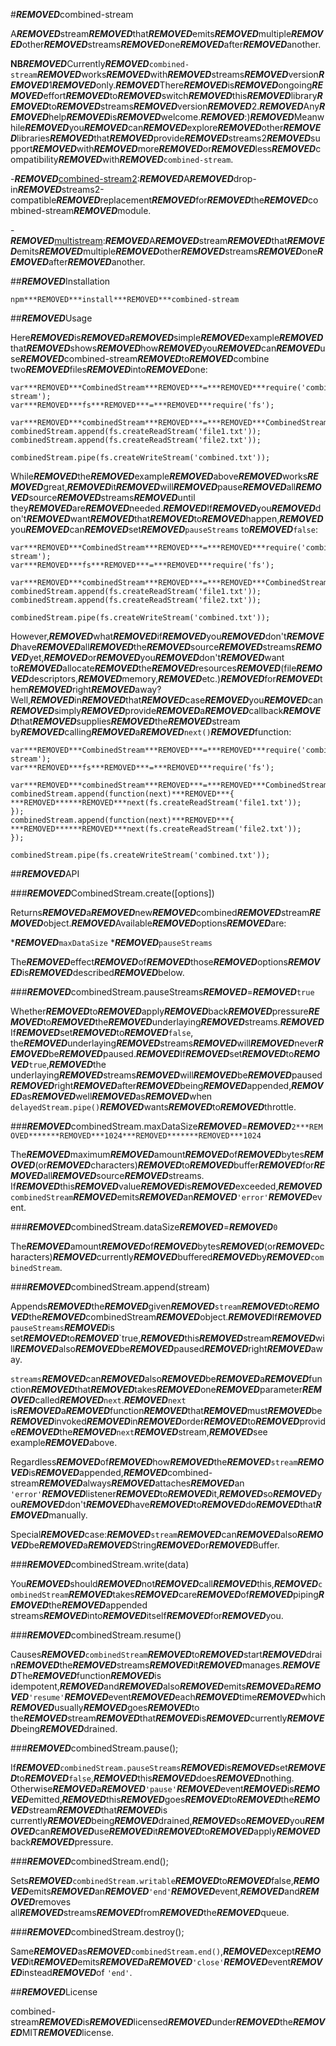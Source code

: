 #***REMOVED***combined-stream

A***REMOVED***stream***REMOVED***that***REMOVED***emits***REMOVED***multiple***REMOVED***other***REMOVED***streams***REMOVED***one***REMOVED***after***REMOVED***another.

**NB*****REMOVED***Currently***REMOVED***`combined-stream`***REMOVED***works***REMOVED***with***REMOVED***streams***REMOVED***version***REMOVED***1***REMOVED***only.***REMOVED***There***REMOVED***is***REMOVED***ongoing***REMOVED***effort***REMOVED***to***REMOVED***switch***REMOVED***this***REMOVED***library***REMOVED***to***REMOVED***streams***REMOVED***version***REMOVED***2.***REMOVED***Any***REMOVED***help***REMOVED***is***REMOVED***welcome.***REMOVED***:)***REMOVED***Meanwhile***REMOVED***you***REMOVED***can***REMOVED***explore***REMOVED***other***REMOVED***libraries***REMOVED***that***REMOVED***provide***REMOVED***streams2***REMOVED***support***REMOVED***with***REMOVED***more***REMOVED***or***REMOVED***less***REMOVED***compatibility***REMOVED***with***REMOVED***`combined-stream`.

-***REMOVED***[combined-stream2](https://www.npmjs.com/package/combined-stream2):***REMOVED***A***REMOVED***drop-in***REMOVED***streams2-compatible***REMOVED***replacement***REMOVED***for***REMOVED***the***REMOVED***combined-stream***REMOVED***module.

-***REMOVED***[multistream](https://www.npmjs.com/package/multistream):***REMOVED***A***REMOVED***stream***REMOVED***that***REMOVED***emits***REMOVED***multiple***REMOVED***other***REMOVED***streams***REMOVED***one***REMOVED***after***REMOVED***another.

##***REMOVED***Installation

```***REMOVED***bash
npm***REMOVED***install***REMOVED***combined-stream
```

##***REMOVED***Usage

Here***REMOVED***is***REMOVED***a***REMOVED***simple***REMOVED***example***REMOVED***that***REMOVED***shows***REMOVED***how***REMOVED***you***REMOVED***can***REMOVED***use***REMOVED***combined-stream***REMOVED***to***REMOVED***combine
two***REMOVED***files***REMOVED***into***REMOVED***one:

```***REMOVED***javascript
var***REMOVED***CombinedStream***REMOVED***=***REMOVED***require('combined-stream');
var***REMOVED***fs***REMOVED***=***REMOVED***require('fs');

var***REMOVED***combinedStream***REMOVED***=***REMOVED***CombinedStream.create();
combinedStream.append(fs.createReadStream('file1.txt'));
combinedStream.append(fs.createReadStream('file2.txt'));

combinedStream.pipe(fs.createWriteStream('combined.txt'));
```

While***REMOVED***the***REMOVED***example***REMOVED***above***REMOVED***works***REMOVED***great,***REMOVED***it***REMOVED***will***REMOVED***pause***REMOVED***all***REMOVED***source***REMOVED***streams***REMOVED***until
they***REMOVED***are***REMOVED***needed.***REMOVED***If***REMOVED***you***REMOVED***don't***REMOVED***want***REMOVED***that***REMOVED***to***REMOVED***happen,***REMOVED***you***REMOVED***can***REMOVED***set***REMOVED***`pauseStreams`
to***REMOVED***`false`:

```***REMOVED***javascript
var***REMOVED***CombinedStream***REMOVED***=***REMOVED***require('combined-stream');
var***REMOVED***fs***REMOVED***=***REMOVED***require('fs');

var***REMOVED***combinedStream***REMOVED***=***REMOVED***CombinedStream.create({pauseStreams:***REMOVED***false});
combinedStream.append(fs.createReadStream('file1.txt'));
combinedStream.append(fs.createReadStream('file2.txt'));

combinedStream.pipe(fs.createWriteStream('combined.txt'));
```

However,***REMOVED***what***REMOVED***if***REMOVED***you***REMOVED***don't***REMOVED***have***REMOVED***all***REMOVED***the***REMOVED***source***REMOVED***streams***REMOVED***yet,***REMOVED***or***REMOVED***you***REMOVED***don't***REMOVED***want
to***REMOVED***allocate***REMOVED***the***REMOVED***resources***REMOVED***(file***REMOVED***descriptors,***REMOVED***memory,***REMOVED***etc.)***REMOVED***for***REMOVED***them***REMOVED***right***REMOVED***away?
Well,***REMOVED***in***REMOVED***that***REMOVED***case***REMOVED***you***REMOVED***can***REMOVED***simply***REMOVED***provide***REMOVED***a***REMOVED***callback***REMOVED***that***REMOVED***supplies***REMOVED***the***REMOVED***stream
by***REMOVED***calling***REMOVED***a***REMOVED***`next()`***REMOVED***function:

```***REMOVED***javascript
var***REMOVED***CombinedStream***REMOVED***=***REMOVED***require('combined-stream');
var***REMOVED***fs***REMOVED***=***REMOVED***require('fs');

var***REMOVED***combinedStream***REMOVED***=***REMOVED***CombinedStream.create();
combinedStream.append(function(next)***REMOVED***{
***REMOVED******REMOVED***next(fs.createReadStream('file1.txt'));
});
combinedStream.append(function(next)***REMOVED***{
***REMOVED******REMOVED***next(fs.createReadStream('file2.txt'));
});

combinedStream.pipe(fs.createWriteStream('combined.txt'));
```

##***REMOVED***API

###***REMOVED***CombinedStream.create([options])

Returns***REMOVED***a***REMOVED***new***REMOVED***combined***REMOVED***stream***REMOVED***object.***REMOVED***Available***REMOVED***options***REMOVED***are:

****REMOVED***`maxDataSize`
****REMOVED***`pauseStreams`

The***REMOVED***effect***REMOVED***of***REMOVED***those***REMOVED***options***REMOVED***is***REMOVED***described***REMOVED***below.

###***REMOVED***combinedStream.pauseStreams***REMOVED***=***REMOVED***`true`

Whether***REMOVED***to***REMOVED***apply***REMOVED***back***REMOVED***pressure***REMOVED***to***REMOVED***the***REMOVED***underlaying***REMOVED***streams.***REMOVED***If***REMOVED***set***REMOVED***to***REMOVED***`false`,
the***REMOVED***underlaying***REMOVED***streams***REMOVED***will***REMOVED***never***REMOVED***be***REMOVED***paused.***REMOVED***If***REMOVED***set***REMOVED***to***REMOVED***`true`,***REMOVED***the
underlaying***REMOVED***streams***REMOVED***will***REMOVED***be***REMOVED***paused***REMOVED***right***REMOVED***after***REMOVED***being***REMOVED***appended,***REMOVED***as***REMOVED***well***REMOVED***as***REMOVED***when
`delayedStream.pipe()`***REMOVED***wants***REMOVED***to***REMOVED***throttle.

###***REMOVED***combinedStream.maxDataSize***REMOVED***=***REMOVED***`2***REMOVED*******REMOVED***1024***REMOVED*******REMOVED***1024`

The***REMOVED***maximum***REMOVED***amount***REMOVED***of***REMOVED***bytes***REMOVED***(or***REMOVED***characters)***REMOVED***to***REMOVED***buffer***REMOVED***for***REMOVED***all***REMOVED***source***REMOVED***streams.
If***REMOVED***this***REMOVED***value***REMOVED***is***REMOVED***exceeded,***REMOVED***`combinedStream`***REMOVED***emits***REMOVED***an***REMOVED***`'error'`***REMOVED***event.

###***REMOVED***combinedStream.dataSize***REMOVED***=***REMOVED***`0`

The***REMOVED***amount***REMOVED***of***REMOVED***bytes***REMOVED***(or***REMOVED***characters)***REMOVED***currently***REMOVED***buffered***REMOVED***by***REMOVED***`combinedStream`.

###***REMOVED***combinedStream.append(stream)

Appends***REMOVED***the***REMOVED***given***REMOVED***`stream`***REMOVED***to***REMOVED***the***REMOVED***combinedStream***REMOVED***object.***REMOVED***If***REMOVED***`pauseStreams`***REMOVED***is
set***REMOVED***to***REMOVED***`true,***REMOVED***this***REMOVED***stream***REMOVED***will***REMOVED***also***REMOVED***be***REMOVED***paused***REMOVED***right***REMOVED***away.

`streams`***REMOVED***can***REMOVED***also***REMOVED***be***REMOVED***a***REMOVED***function***REMOVED***that***REMOVED***takes***REMOVED***one***REMOVED***parameter***REMOVED***called***REMOVED***`next`.***REMOVED***`next`
is***REMOVED***a***REMOVED***function***REMOVED***that***REMOVED***must***REMOVED***be***REMOVED***invoked***REMOVED***in***REMOVED***order***REMOVED***to***REMOVED***provide***REMOVED***the***REMOVED***`next`***REMOVED***stream,***REMOVED***see
example***REMOVED***above.

Regardless***REMOVED***of***REMOVED***how***REMOVED***the***REMOVED***`stream`***REMOVED***is***REMOVED***appended,***REMOVED***combined-stream***REMOVED***always***REMOVED***attaches***REMOVED***an
`'error'`***REMOVED***listener***REMOVED***to***REMOVED***it,***REMOVED***so***REMOVED***you***REMOVED***don't***REMOVED***have***REMOVED***to***REMOVED***do***REMOVED***that***REMOVED***manually.

Special***REMOVED***case:***REMOVED***`stream`***REMOVED***can***REMOVED***also***REMOVED***be***REMOVED***a***REMOVED***String***REMOVED***or***REMOVED***Buffer.

###***REMOVED***combinedStream.write(data)

You***REMOVED***should***REMOVED***not***REMOVED***call***REMOVED***this,***REMOVED***`combinedStream`***REMOVED***takes***REMOVED***care***REMOVED***of***REMOVED***piping***REMOVED***the***REMOVED***appended
streams***REMOVED***into***REMOVED***itself***REMOVED***for***REMOVED***you.

###***REMOVED***combinedStream.resume()

Causes***REMOVED***`combinedStream`***REMOVED***to***REMOVED***start***REMOVED***drain***REMOVED***the***REMOVED***streams***REMOVED***it***REMOVED***manages.***REMOVED***The***REMOVED***function***REMOVED***is
idempotent,***REMOVED***and***REMOVED***also***REMOVED***emits***REMOVED***a***REMOVED***`'resume'`***REMOVED***event***REMOVED***each***REMOVED***time***REMOVED***which***REMOVED***usually***REMOVED***goes***REMOVED***to
the***REMOVED***stream***REMOVED***that***REMOVED***is***REMOVED***currently***REMOVED***being***REMOVED***drained.

###***REMOVED***combinedStream.pause();

If***REMOVED***`combinedStream.pauseStreams`***REMOVED***is***REMOVED***set***REMOVED***to***REMOVED***`false`,***REMOVED***this***REMOVED***does***REMOVED***nothing.
Otherwise***REMOVED***a***REMOVED***`'pause'`***REMOVED***event***REMOVED***is***REMOVED***emitted,***REMOVED***this***REMOVED***goes***REMOVED***to***REMOVED***the***REMOVED***stream***REMOVED***that***REMOVED***is
currently***REMOVED***being***REMOVED***drained,***REMOVED***so***REMOVED***you***REMOVED***can***REMOVED***use***REMOVED***it***REMOVED***to***REMOVED***apply***REMOVED***back***REMOVED***pressure.

###***REMOVED***combinedStream.end();

Sets***REMOVED***`combinedStream.writable`***REMOVED***to***REMOVED***false,***REMOVED***emits***REMOVED***an***REMOVED***`'end'`***REMOVED***event,***REMOVED***and***REMOVED***removes
all***REMOVED***streams***REMOVED***from***REMOVED***the***REMOVED***queue.

###***REMOVED***combinedStream.destroy();

Same***REMOVED***as***REMOVED***`combinedStream.end()`,***REMOVED***except***REMOVED***it***REMOVED***emits***REMOVED***a***REMOVED***`'close'`***REMOVED***event***REMOVED***instead***REMOVED***of
`'end'`.

##***REMOVED***License

combined-stream***REMOVED***is***REMOVED***licensed***REMOVED***under***REMOVED***the***REMOVED***MIT***REMOVED***license.
